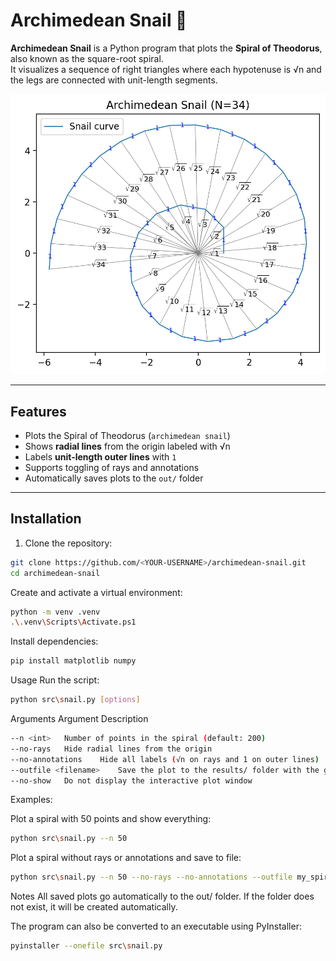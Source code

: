 # Archimedean Snail 🐌

**Archimedean Snail** is a Python program that plots the **Spiral of Theodorus**, also known as the square-root spiral.  
It visualizes a sequence of right triangles where each hypotenuse is √n and the legs are connected with unit-length segments.  

![Spiral Preview](preview.png)

---

## Features

- Plots the Spiral of Theodorus (`archimedean snail`)  
- Shows **radial lines** from the origin labeled with √n  
- Labels **unit-length outer lines** with `1`  
- Supports toggling of rays and annotations  
- Automatically saves plots to the `out/` folder  

---

## Installation

1. Clone the repository:  
```bash
git clone https://github.com/<YOUR-USERNAME>/archimedean-snail.git
cd archimedean-snail
```

Create and activate a virtual environment:
```bash
python -m venv .venv
.\.venv\Scripts\Activate.ps1
```

Install dependencies:
```bash
pip install matplotlib numpy
```

Usage
Run the script:
```bash
python src\snail.py [options]
```

Arguments
Argument	Description

```bash
--n <int>	Number of points in the spiral (default: 200)
--no-rays	Hide radial lines from the origin
--no-annotations	Hide all labels (√n on rays and 1 on outer lines)
--outfile <filename>	Save the plot to the results/ folder with the given file name (e.g., --outfile snail.png)
--no-show	Do not display the interactive plot window
```

Examples:

Plot a spiral with 50 points and show everything:

```bash
python src\snail.py --n 50
```

Plot a spiral without rays or annotations and save to file:
```bash
python src\snail.py --n 50 --no-rays --no-annotations --outfile my_spiral.png
```
Notes
All saved plots go automatically to the out/ folder. If the folder does not exist, it will be created automatically.

The program can also be converted to an executable using PyInstaller:

```bash
pyinstaller --onefile src\snail.py
```
